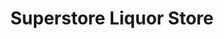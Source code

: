 ---
title: "Superstore Liquor Store"
url: /sherwood-park/superstore-liquor-store/
shop: Spirituosen
---